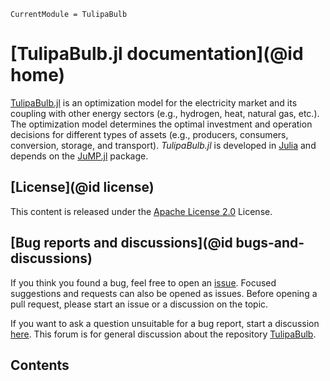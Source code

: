 ```@meta
CurrentModule = TulipaBulb
```

# [TulipaBulb.jl documentation](@id home)

[TulipaBulb.jl](https://github.com/TNO-Tulipa/TulipaBulb.jl) is an optimization model for the electricity market and its coupling with other energy sectors (e.g., hydrogen, heat, natural gas, etc.). The optimization model determines the optimal investment and operation decisions for different types of assets (e.g., producers, consumers, conversion, storage, and transport). _TulipaBulb.jl_ is developed in [Julia](https://julialang.org/) and depends on the [JuMP.jl](https://github.com/jump-dev/JuMP.jl) package.

## [License](@id license)

This content is released under the [Apache License 2.0](https://www.apache.org/licenses/LICENSE-2.0) License.

## [Bug reports and discussions](@id bugs-and-discussions)

If you think you found a bug, feel free to open an [issue](https://github.com/TNO-Tulipa/TulipaBulb.jl/issues).
Focused suggestions and requests can also be opened as issues. Before opening a pull request, please start an issue or a discussion on the topic.

If you want to ask a question unsuitable for a bug report, start a discussion [here](https://github.com/TNO-Tulipa/TulipaBulb.jl/discussions). This forum is for general discussion about the repository [TulipaBulb](https://github.com/TNO-Tulipa/TulipaBulb.jl).

## Contents

```@contents
```
